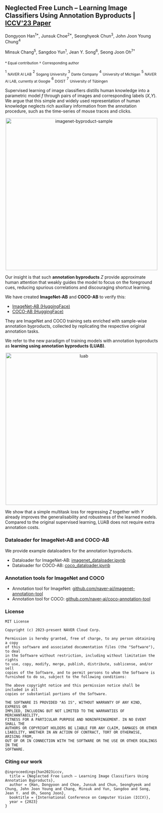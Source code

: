 ## Neglected Free Lunch – Learning Image Classifiers Using Annotation Byproducts | [ICCV'23 Paper](https://arxiv.org/abs/2303.17595)

Dongyoon Han<sup>1*</sup>, Junsuk Choe<sup>2*</sup>, Seonghyeok Chun<sup>3</sup>, John Joon Young Chung<sup>4</sup>

Minsuk Chang<sup>5</sup>, Sangdoo Yun<sup>1</sup>, Jean Y. Song<sup>6</sup>, Seong Joon Oh<sup>7&dagger;</sup>  

<sub>\* Equal contribution</sub> <sub>&dagger;</sub> <sub> Corresponding author </sub>

<sup>1</sup> <sub>NAVER AI LAB</sub> <sup>2</sup> <sub>Sogang University</sub> <sup>3</sup> <sub>Dante Company</sub> <sup>4</sup> <sub>University of Michigan</sub>  <sup>5</sup> <sub>NAVER AI LAB, currently at Google</sub>  <sup>6</sup> <sub>DGIST</sub>  <sup>7</sup> <sub>University of T&uuml;bingen</sub> 

Supervised learning of image classifiers distills human knowledge into a parametric model *f* through pairs of images and corresponding labels (*X*,*Y*). We argue that this simple and widely used representation of human knowledge neglects rich auxiliary information from the annotation procedure, such as the time-series of mouse traces and clicks. 

<p align=center>
<img src="https://user-images.githubusercontent.com/7447092/203720567-dc6e1277-84d2-439c-a9f8-879e31c04e6f.png" alt="imagenet-byproduct-sample" width=500px />
<p/>

Our insight is that such **annotation byproducts** *Z* provide approximate human attention that weakly guides the model to focus on the foreground cues, reducing spurious correlations and discouraging shortcut learning. 

We have created **ImageNet-AB** and **COCO-AB** to verify this:

* [ImageNet-AB (HuggingFace)](https://huggingface.co/datasets/coallaoh/ImageNet-AB)
* [COCO-AB (HuggingFace)](https://huggingface.co/datasets/coallaoh/COCO-AB)

They are ImageNet and COCO training sets enriched with sample-wise annotation byproducts, collected by replicating the respective original annotation tasks. 

We refer to the new paradigm of training models with annotation byproducts as **learning using annotation byproducts (LUAB)**. 

<p align=center>
<img src="https://user-images.githubusercontent.com/7447092/203721515-2aea133d-1a77-4463-8372-5f0e0dbe4d2d.png" alt="luab" width=500px />
<p/>

We show that a simple multitask loss for regressing *Z* together with *Y* already improves the generalisability and robustness of the learned models. Compared to the original supervised learning, LUAB does not require extra annotation costs.

### Dataloader for ImageNet-AB and COCO-AB

We provide example dataloaders for the annotation byproducts.

* Dataloader for ImageNet-AB: [imagenet_dataloader.ipynb](imagenet_dataloader.ipynb)
* Dataloader for COCO-AB: [coco_dataloader.ipynb](coco_dataloader.ipynb)


### Annotation tools for ImageNet and COCO

* Annotation tool for ImageNet: [github.com/naver-ai/imagenet-annotation-tool](https://github.com/naver-ai/imagenet-annotation-tool)
* Annotation tool for COCO: [github.com/naver-ai/coco-annotation-tool](https://github.com/naver-ai/coco-annotation-tool)

### License

```
MIT License

Copyright (c) 2023-present NAVER Cloud Corp.

Permission is hereby granted, free of charge, to any person obtaining a copy
of this software and associated documentation files (the "Software"), to deal
in the Software without restriction, including without limitation the rights
to use, copy, modify, merge, publish, distribute, sublicense, and/or sell
copies of the Software, and to permit persons to whom the Software is
furnished to do so, subject to the following conditions:

The above copyright notice and this permission notice shall be included in all
copies or substantial portions of the Software.

THE SOFTWARE IS PROVIDED "AS IS", WITHOUT WARRANTY OF ANY KIND, EXPRESS OR
IMPLIED, INCLUDING BUT NOT LIMITED TO THE WARRANTIES OF MERCHANTABILITY,
FITNESS FOR A PARTICULAR PURPOSE AND NONINFRINGEMENT. IN NO EVENT SHALL THE
AUTHORS OR COPYRIGHT HOLDERS BE LIABLE FOR ANY CLAIM, DAMAGES OR OTHER
LIABILITY, WHETHER IN AN ACTION OF CONTRACT, TORT OR OTHERWISE, ARISING FROM,
OUT OF OR IN CONNECTION WITH THE SOFTWARE OR THE USE OR OTHER DEALINGS IN THE
SOFTWARE.
```

### Citing our work

```
@inproceedings{han2023iccv,
  title = {Neglected Free Lunch – Learning Image Classifiers Using Annotation Byproducts},
  author = {Han, Dongyoon and Choe, Junsuk and Chun, Seonghyeok and Chung, John Joon Young and Chang, Minsuk and Yun, Sangdoo and Song, Jean Y. and Oh, Seong Joon},
  booktitle = {International Conference on Computer Vision (ICCV)},
  year = {2023}
}
```
